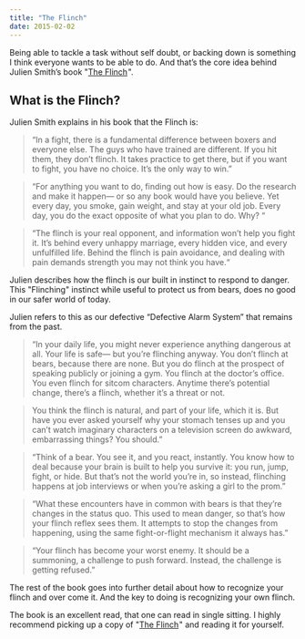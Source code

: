 ```yaml
---
title: "The Flinch"
date: 2015-02-02
---
```



Being able to tackle a task without self doubt, or backing down is something I think everyone wants to be able to do. And that’s the core idea behind Julien Smith’s book "<a href="http://www.amazon.com/gp/product/B00NLJHGOA/ref=as_li_tl?ie=UTF8&camp=1789&creative=390957&creativeASIN=B00NLJHGOA&linkCode=as2&tag=boldadventcom-20&linkId=TB4M63W7P6RBFTTW" target="_blank">The Flinch</a><img src="http://ir-na.amazon-adsystem.com/e/ir?t=boldadventcom-20&l=as2&o=1&a=B00NLJHGOA" width="1" height="1" border="0" alt="" style="border:none !important; margin:0px !important;" />".

## What is the Flinch?

Julien Smith explains in his book that the Flinch is:

> “In a fight, there is a fundamental difference between boxers and everyone else. The guys who have trained are different. If you hit them, they don’t flinch. It takes practice to get there, but if you want to fight, you have no choice. It’s the only way to win.”

> “For anything you want to do, finding out how is easy. Do the research and make it happen— or so any book would have you believe. Yet every day, you smoke, gain weight, and stay at your old job. Every day, you do the exact opposite of what you plan to do. Why? “

> “The flinch is your real opponent, and information won’t help you fight it. It’s behind every unhappy marriage, every hidden vice, and every unfulfilled life. Behind the flinch is pain avoidance, and dealing with pain demands strength you may not think you have.“

Julien describes how the flinch is our built in instinct to respond to danger. This "Flinching" instinct while useful to protect us from bears, does no good in our safer world of today.

Julien refers to this as our defective “Defective Alarm System” that remains from the past.

> “In your daily life, you might never experience anything dangerous at all. Your life is safe— but you’re flinching anyway. You don’t flinch at bears, because there are none. But you do flinch at the prospect of speaking publicly or joining a gym. You flinch at the doctor’s office. You even flinch for sitcom characters. Anytime there’s potential change, there’s a flinch, whether it’s a threat or not. 

> You think the flinch is natural, and part of your life, which it is. But have you ever asked yourself why your stomach tenses up and you can’t watch imaginary characters on a television screen do awkward, embarrassing things? You should.”

> “Think of a bear. You see it, and you react, instantly. You know how to deal because your brain is built to help you survive it: you run, jump, fight, or hide. But that’s not the world you’re in, so instead, flinching happens at job interviews or when you’re asking a girl to the prom.”

> “What these encounters have in common with bears is that they’re changes in the status quo. This used to mean danger, so that’s how your flinch reflex sees them. It attempts to stop the changes from happening, using the same fight-or-flight mechanism it always has.”

> “Your flinch has become your worst enemy. It should be a summoning, a challenge to push forward. Instead, the challenge is getting refused.”

The rest of the book goes into further detail about how to recognize your flinch and over come it. And the key to doing is recognizing your own flinch.

The book is an excellent read, that one can read in single sitting. I highly recommend picking up a copy of "<a href="http://www.amazon.com/gp/product/B00NLJHGOA/ref=as_li_tl?ie=UTF8&camp=1789&creative=390957&creativeASIN=B00NLJHGOA&linkCode=as2&tag=boldadventcom-20&linkId=TB4M63W7P6RBFTTW" target="_blank">The Flinch</a><img src="http://ir-na.amazon-adsystem.com/e/ir?t=boldadventcom-20&l=as2&o=1&a=B00NLJHGOA" width="1" height="1" border="0" alt="" style="border:none !important; margin:0px !important;" />" and reading it for yourself.
